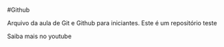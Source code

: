 #Github

Arquivo da aula de Git e Github para iniciantes.
Este é um repositório teste

Saiba mais no youtube
